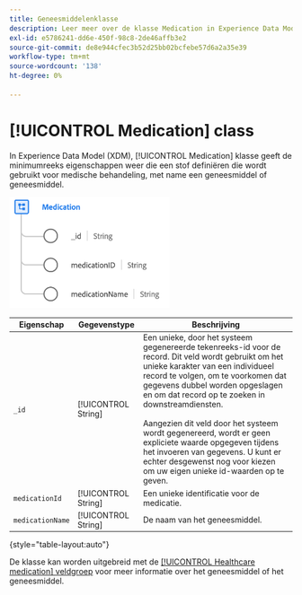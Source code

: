 ```yaml
---
title: Geneesmiddelenklasse
description: Leer meer over de klasse Medication in Experience Data Model (XDM).
exl-id: e5786241-dd6e-450f-98c8-2de46affb3e2
source-git-commit: de8e944cfec3b52d25bb02bcfebe57d6a2a35e39
workflow-type: tm+mt
source-wordcount: '138'
ht-degree: 0%

---
```


# [!UICONTROL Medication] class

In Experience Data Model (XDM), [!UICONTROL Medication] klasse geeft de minimumreeks eigenschappen weer die een stof definiëren die wordt gebruikt voor medische behandeling, met name een geneesmiddel of geneesmiddel.

![Klassenstructuur](../images/classes/medication.png)

| Eigenschap | Gegevenstype | Beschrijving |
| --- | --- | --- |
| `_id` | [!UICONTROL String] | Een unieke, door het systeem gegenereerde tekenreeks-id voor de record. Dit veld wordt gebruikt om het unieke karakter van een individueel record te volgen, om te voorkomen dat gegevens dubbel worden opgeslagen en om dat record op te zoeken in downstreamdiensten.<br><br>Aangezien dit veld door het systeem wordt gegenereerd, wordt er geen expliciete waarde opgegeven tijdens het invoeren van gegevens. U kunt er echter desgewenst nog voor kiezen om uw eigen unieke id-waarden op te geven. |
| `medicationId` | [!UICONTROL String] | Een unieke identificatie voor de medicatie. |
| `medicationName` | [!UICONTROL String] | De naam van het geneesmiddel. |

{style="table-layout:auto"}

De klasse kan worden uitgebreid met de [[!UICONTROL Healthcare medication] veldgroep](../field-groups/medication/healthcare-medication.md) voor meer informatie over het geneesmiddel of het geneesmiddel.
